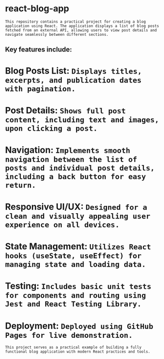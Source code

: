 # react-blog-app

`This repository contains a practical project for creating a blog application using React. The application displays a list of blog posts fetched from an external API, allowing users to view post details and navigate seamlessly between different sections.`

## Key features include:

# Blog Posts List: `Displays titles, excerpts, and publication dates with pagination.`

# Post Details: `Shows full post content, including text and images, upon clicking a post.`

# Navigation: `Implements smooth navigation between the list of posts and individual post details, including a back button for easy return.`

# Responsive UI/UX: `Designed for a clean and visually appealing user experience on all devices.`

# State Management: `Utilizes React hooks (useState, useEffect) for managing state and loading data.`

# Testing: `Includes basic unit tests for components and routing using Jest and React Testing Library.`

# Deployment: `Deployed using GitHub Pages for live demonstration.`

`This project serves as a practical example of building a fully functional blog application with modern React practices and tools.`